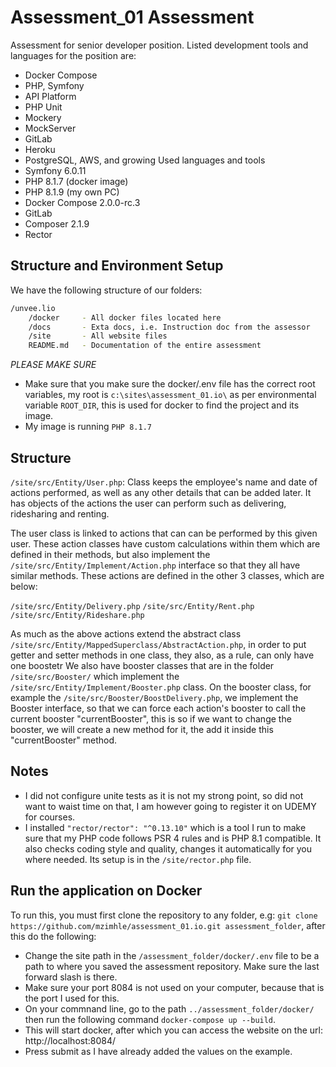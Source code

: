 # Assessment_01 Assessment
Assessment for senior developer position. Listed development tools and languages for the position are:
- Docker Compose 
- PHP, Symfony
- API Platform
- PHP Unit
- Mockery
- MockServer
- GitLab
- Heroku
- PostgreSQL, AWS, and growing
Used languages and tools
- Symfony 6.0.11
- PHP 8.1.7 (docker image)
- PHP 8.1.9 (my own PC)
- Docker Compose 2.0.0-rc.3
- GitLab
- Composer 2.1.9
- Rector
## Structure and Environment Setup
We have the following structure of our folders:
```sh
/unvee.lio
    /docker     - All docker files located here
    /docs       - Exta docs, i.e. Instruction doc from the assessor
    /site       - All website files
    README.md   - Documentation of the entire assessment
```
*PLEASE MAKE SURE*
- Make sure that you make sure the docker/.env file has the correct root variables, my root is `c:\sites\assessment_01.io\` as per environmental variable `ROOT_DIR`, this is used for docker to find the project and its image.
- My image is running `PHP 8.1.7`

## Structure
`/site/src/Entity/User.php`:
Class keeps the employee's name and date of actions performed, as well as any other details that can be added later. It has objects of the actions the user can perform such as delivering, ridesharing and renting. 

The user class is linked to actions that can can be performed by this given user. These action classes have custom calculations within them which are defined in their methods, but also implement the `/site/src/Entity/Implement/Action.php` interface so that they all have similar methods. These actions are defined in the other 3 classes, which are below:

`/site/src/Entity/Delivery.php`
`/site/src/Entity/Rent.php`
`/site/src/Entity/Rideshare.php`

As much as the above actions extend the abstract class `/site/src/Entity/MappedSuperclass/AbstractAction.php`, in order to put getter and setter methods in one class, they also, as a rule, can only have one boostetr
We also have booster classes that are in the folder `/site/src/Booster/` which implement the `/site/src/Entity/Implement/Booster.php` class. On the booster class, for example the `/site/src/Booster/BoostDelivery.php`, we implement the Booster interface, so that we can force each action's booster to call the current booster "currentBooster", this is so if we want to change the booster, we will create a new method for it, the add it inside this "currentBooster" method.

## Notes

- I did not configure unite tests as it is not my strong point, so did not want to waist time on that, I am however going to register it on UDEMY for courses.
- I installed `"rector/rector": "^0.13.10"` which is a tool I run to make sure that my PHP code follows PSR 4 rules and is PHP 8.1 compatible. It also checks coding style and quality, changes it automatically for you where needed. Its setup is in the `/site/rector.php` file.

## Run the application on Docker
To run this, you must first clone the repository to any folder, e.g:
`git clone https://github.com/mzimhle/assessment_01.io.git assessment_folder`, after this do the following:
- Change the site path in the `/assessment_folder/docker/.env` file to be a path to where you saved the assessment repository. Make sure the last forward slash is there.
- Make sure your port 8084 is not used on your computer, because that is the port I used for this.
- On your commnand line, go to the path `../assessment_folder/docker/` then run the following command `docker-compose up --build`.
- This will start docker, after which you can access the website on the url: http://localhost:8084/
- Press submit as I have already added the values on the example.
